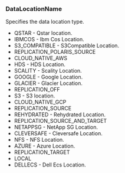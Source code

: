 ### DataLocationName
Specifies the data location type.

- QSTAR - Qstar location.
- IBMCOS - Ibm Cos Location.
- S3_COMPATIBLE - S3Compatible Location.
- REPLICATION_POLARIS_SOURCE
- CLOUD_NATIVE_AWS
- HDS - HDS Location.
- SCALITY - Scality Location.
- GOOGLE - Google Location.
- GLACIER - Glacier Location.
- REPLICATION_OFF
- S3 - S3 location.
- CLOUD_NATIVE_GCP
- REPLICATION_SOURCE
- REHYDRATED - Rehydrated Location.
- REPLICATION_SOURCE_AND_TARGET
- NETAPPSG - NetApp SG Location.
- CLEVERSAFE - Cleversafe Location.
- NFS - NFS Location.
- AZURE - Azure Location.
- REPLICATION_TARGET
- LOCAL
- DELLECS - Dell Ecs Location.
